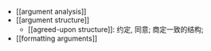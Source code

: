 - [[argument analysis]]
- [[argument structure]]
    - [[agreed-upon structure]]: 约定, 同意; 商定一致的结构;
- [[formatting arguments]]
